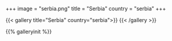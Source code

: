 +++
image = "serbia.png"
title = "Serbia"
country = "serbia"
+++

{{< gallery title="Serbia" country="serbia">}}
{{< /gallery >}}

{{% galleryinit %}}
